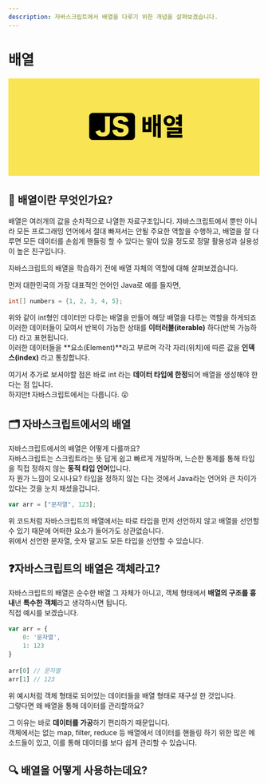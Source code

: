 ```yaml
---
description: 자바스크립트에서 배열을 다루기 위한 개념을 살펴보겠습니다.
---
```


# 배열

![](../.gitbook/assets/array.png)

## 🤔 배열이란 무엇인가요?

배열은 여러개의 값을 순차적으로 나열한 자료구조입니다. 자바스크립트에서 뿐만 아니라 모든 프로그래밍 언어에서 절대 빠져서는 안될 주요한 역할을 수행하고, 배열을 잘 다루면 모든 데이터를 손쉽게 핸들링 할 수 있다는 말이 있을 정도로 정말 활용성과 실용성이 높은 친구입니다.

자바스크립트의 배열을 학습하기 전에 배열 자체의 역할에 대해 살펴보겠습니다.

먼저 대한민국의 가장 대표적인 언어인 Java로 예를 들자면,

```java
int[] numbers = {1, 2, 3, 4, 5};
```

위와 같이 int형인 데이터만 다루는 배열을 만들어 해당 배열을 다루는 역할을 하게되죠  
이러한 데이터들이 모여서 반복이 가능한 상태를 **이터러블\(iterable\)** 하다\(반복 가능하다\) 라고 표현됩니다.  
이러한 데이터들을 **요소\(Element\)**라고 부르며 각각 자리\(위치\)에 따른 값을 **인덱스\(index\)** 라고 통칭합니다.

여기서 추가로 보셔야할 점은 바로 int 라는 **데이터 타입에 한정**되어 배열을 생성해야 한다는 점 입니다.  
하지만❗️ 자바스크립트에서는 다릅니다. 😮

## 🗂 자바스크립트에서의 배열

자바스크립트에서의 배열은 어떻게 다를까요?  
자바스크립트는 스크립트라는 뜻 답게 쉽고 빠르게 개발하며, 느슨한 통제를 통해 타입을 직접 정하지 않는 **동적 타입 언어**입니다.  
자 뭔가 느낌이 오시나요? 타입을 정하지 않는 다는 것에서 Java라는 언어와 큰 차이가 있다는 것을 눈치 채셨을겁니다.

```javascript
var arr = ["문자열", 123];
```

위 코드처럼 자바스크립트의 배열에서는 따로 타입을 먼저 선언하지 않고 배열을 선언할 수 있기 때문에 어떠한 요소가 들어가도 상관없습니다.  
위에서 선언한 문자열, 숫자 말고도 모든 타입을 선언할 수 있습니다.

## ❓자바스크립트의 배열은 객체라고?

자바스크립트의 배열은 순수한 배열 그 자체가 아니고, 객체 형태에서 **배열의 구조를 흉내**낸 **특수한 객체**라고 생각하시면 됩니다.  
직접 예시를 보겠습니다.

```javascript
var arr = {
    0: '문자열',
    1: 123 
}

arr[0] // 문자열
arr[1] // 123
```

위 예시처럼 객체 형태로 되어있는 데이터들을 배열 형태로 재구성 한 것입니다.  
그렇다면 왜 배열을 통해 데이터를 관리할까요?

그 이유는 바로 **데이터를 가공**하기 편리하기 때문입니다.   
객체에서는 없는 map, filter, reduce 등 배열에서 데이터를 핸들링 하기 위한 많은 메소드들이 있고, 이를 통해 데이터를 보다 쉽게 관리할 수 있습니다.

## 🔍 배열을 어떻게 사용하는데요? 

